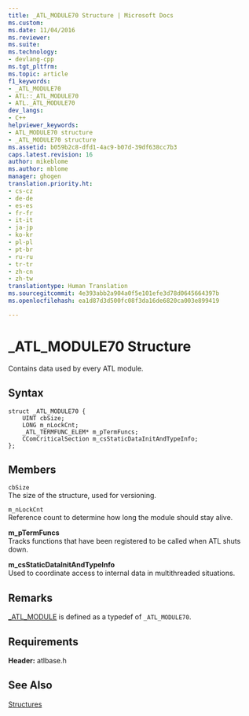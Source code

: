 ```yaml
---
title: _ATL_MODULE70 Structure | Microsoft Docs
ms.custom: 
ms.date: 11/04/2016
ms.reviewer: 
ms.suite: 
ms.technology:
- devlang-cpp
ms.tgt_pltfrm: 
ms.topic: article
f1_keywords:
- _ATL_MODULE70
- ATL::_ATL_MODULE70
- ATL._ATL_MODULE70
dev_langs:
- C++
helpviewer_keywords:
- ATL_MODULE70 structure
- _ATL_MODULE70 structure
ms.assetid: b059b2c8-dfd1-4ac9-b07d-39df638cc7b3
caps.latest.revision: 16
author: mikeblome
ms.author: mblome
manager: ghogen
translation.priority.ht:
- cs-cz
- de-de
- es-es
- fr-fr
- it-it
- ja-jp
- ko-kr
- pl-pl
- pt-br
- ru-ru
- tr-tr
- zh-cn
- zh-tw
translationtype: Human Translation
ms.sourcegitcommit: 4e393abb2a904a0f5e101efe3d78d0645664397b
ms.openlocfilehash: ea1d87d3d500fc08f3da16de6820ca003e899419

---
```

# _ATL_MODULE70 Structure
Contains data used by every ATL module.  
  
## Syntax  
  
```
struct _ATL_MODULE70 {
    UINT cbSize;
    LONG m_nLockCnt;
    _ATL_TERMFUNC_ELEM* m_pTermFuncs;
    CComCriticalSection m_csStaticDataInitAndTypeInfo;
};
```  
  
## Members  
 `cbSize`  
 The size of the structure, used for versioning.  
  
 `m_nLockCnt`  
 Reference count to determine how long the module should stay alive.  
  
 **m_pTermFuncs**  
 Tracks functions that have been registered to be called when ATL shuts down.  
  
 **m_csStaticDataInitAndTypeInfo**  
 Used to coordinate access to internal data in multithreaded situations.  
  
## Remarks  
 [_ATL_MODULE](atl-typedefs.md#_atl_module) is defined as a typedef of `_ATL_MODULE70`.  
  
## Requirements  
 **Header:** atlbase.h  
  
## See Also  
 [Structures](../../atl/reference/atl-structures.md)










<!--HONumber=Jan17_HO1-->


